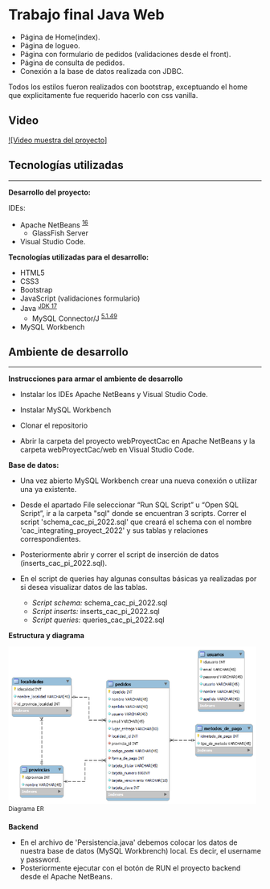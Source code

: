 # Trabajo final Java Web

- Página de Home(index).
- Página de logueo.
- Página con formulario de pedidos (validaciones desde el front).
- Página de consulta de pedidos.
- Conexión a la base de datos realizada con JDBC.

Todos los estilos fueron realizados con bootstrap, exceptuando el home que explicitamente fue requerido hacerlo con css vanilla.

## Video
[![Video muestra del proyecto]](https://user-images.githubusercontent.com/85445806/209583086-f8e67458-d885-49d7-9c04-ca5b4b686cb5.mp4)

## Tecnologías utilizadas

---

**Desarrollo del proyecto:**

IDEs:

- Apache NetBeans <sup>[16](https://www.apache.org/dyn/closer.cgi/netbeans/netbeans-installers/16/Apache-NetBeans-16-bin-windows-x64.exe)</sup>
  - GlassFish Server
- Visual Studio Code.

**Tecnologías utilizadas para el desarrollo:**

- HTML5
- CSS3
- Bootstrap
- JavaScript (validaciones formulario)
- Java <sup>[JDK 17](https://www.oracle.com/java/technologies/downloads/#jdk17-windows)</sup>
  - MySQL Connector/J <sup>[5.1.49](https://downloads.mysql.com/archives/c-j/)</sup>
- MySQL Workbench

## Ambiente de desarrollo

---

**Instrucciones para armar el ambiente de desarrollo**

- Instalar los IDEs Apache NetBeans y Visual Studio Code.
- Instalar MySQL Workbench

- Clonar el repositorio
- Abrir la carpeta del proyecto webProyectCac en Apache NetBeans y la carpeta webProyectCac/web en Visual Studio Code.

**Base de datos:**

- Una vez abierto MySQL Workbench crear una nueva conexión o utilizar una ya existente.
- Desde el apartado File seleccionar “Run SQL Script” u “Open SQL Script”, ir a la carpeta "sql" donde se encuentran 3 scripts. Correr el script 'schema_cac_pi_2022.sql' que creará el schema con el nombre 'cac_integrating_proyect_2022' y sus tablas y relaciones correspondientes.
- Posteriormente abrir y correr el script de inserción de datos (inserts_cac_pi_2022.sql).
- En el script de queries hay algunas consultas básicas ya realizadas por si desea visualizar datos de las tablas.

  - _Script schema:_ schema_cac_pi_2022.sql
  - _Script inserts:_ inserts_cac_pi_2022.sql
  - _Script queries:_ queries_cac_pi_2022.sql

**Estructura y diagrama**

<div style="">
<img src="./sql/diagram.png" alt="Diagram ER" width="493" height="313">
<br/>
<sup>Diagrama ER</sup>
</div>

**Backend**

- En el archivo de 'Persistencia.java' debemos colocar los datos de nuestra base de datos (MySQL Workbrench) local. Es decir, el username y password.
- Posteriormente ejecutar con el botón de RUN el proyecto backend desde el Apache NetBeans.
